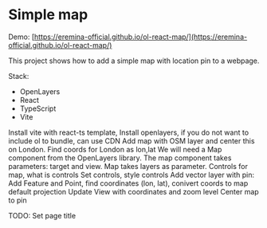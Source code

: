 # Simple map

Demo: [https://eremina-official.github.io/ol-react-map/](https://eremina-official.github.io/ol-react-map/)

This project shows how to add a simple map with location pin to a webpage.

Stack:
- OpenLayers
- React
- TypeScript
- Vite

Install vite with react-ts template, 
Install openlayers, if you do not want to include ol to bundle, can use CDN
Add map with OSM layer and center this on London. Find coords for London as lon,lat
We will need a Map component from the OpenLayers library.
The map component takes parameters: target and view.
Map takes layers as parameter.
Controls for map, what is controls
Set controls, style controls
Add vector layer with pin: Add Feature and Point, find coordinates (lon, lat), conivert coords to map default projection
Update View with coordinates and zoom level
Center map to pin

TODO:
Set page title